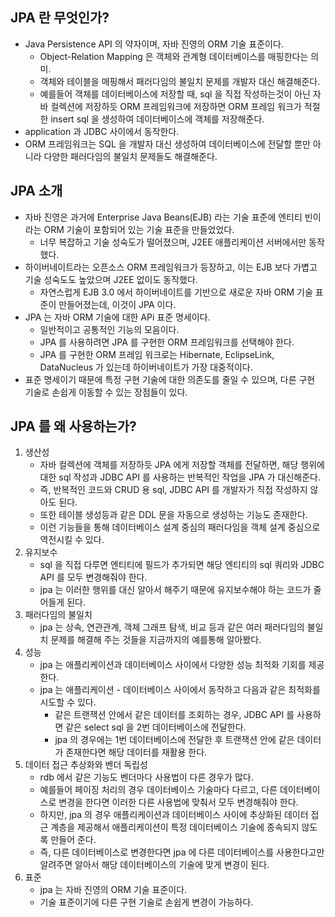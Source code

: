 ## JPA 란 무엇인가?

* Java Persistence API 의 약자이며, 자바 진영의 ORM 기술 표준이다.
    * Object-Relation Mapping 은 객체와 관계형 데이터베이스를 매핑한다는 의미.
    * 객체와 테이블을 매핑해서 패러다임의 불일치 문제를 개발자 대신 해결해준다.
    * 예를들어 객체를 데이터베이스에 저장할 때, sql 을 직접 작성하는것이 아닌 자바 컬렉션에 저장하듯 ORM 프레임워크에 저장하면 ORM 프레임 워크가 적절한 insert sql 을 생성하여 데이터베이스에 객체를 저장해준다.
* application 과 JDBC 사이에서 동작한다.
* ORM 프레임워크는 SQL 을 개발자 대신 생성하여 데이터베이스에 전달할 뿐만 아니라 다양한 패러다임의 불일치 문제들도 해결해준다.

## JPA 소개

* 자바 진영은 과거에 Enterprise Java Beans(EJB) 라는 기술 표준에 엔티티 빈이라는 ORM 기술이 포함되어 있는 기술 표준을 만들었었다.
    * 너무 복잡하고 기술 성숙도가 떨어졌으며, J2EE 애플리케이션 서버에서만 동작했다.
* 하이버네이트라는 오픈소스 ORM 프레임워크가 등장하고, 이는 EJB 보다 가볍고 기술 성숙도도 높았으며 J2EE 없이도 동작했다.
    * 자연스럽게 EJB 3.0 에서 하이버네이트를 기반으로 새로운 자바 ORM 기술 표준이 만들어졌는데, 이것이 JPA 이다.
* JPA 는 자바 ORM 기술에 대한 APi 표준 명세이다.
    * 일반적이고 공통적인 기능의 모음이다.
    * JPA 를 사용하려면 JPA 를 구현한 ORM 프레임워크를 선택해야 한다.
    * JPA 를 구현한 ORM 프레임 워크로는 Hibernate, EclipseLink, DataNucleus 가 있는데 하이버네이트가 가장 대중적이다.
* 표준 명세이기 때문에 특정 구현 기술에 대한 의존도를 줄일 수 있으며, 다른 구현 기술로 손쉽게 이동할 수 있는 장점들이 있다.

## JPA 를 왜 사용하는가?

1. 생산성
    * 자바 컬렉션에 객체를 저장하듯 JPA 에게 저장할 객체를 전달하면, 해당 행위에 대한 sql 작성과 JDBC API 를 사용하는 반복적인 작업을 JPA 가 대신해준다.
    * 즉, 반복적인 코드와 CRUD 용 sql, JDBC API 를 개발자가 직접 작성하지 않아도 된다.
    * 또한 테이블 생성등과 같은 DDL 문을 자동으로 생성하는 기능도 존재한다.
    * 이런 기능들을 통해 데이터베이스 설계 중심의 패러다임을 객체 설계 중심으로 역전시킬 수 있다.
2. 유지보수
    * sql 을 직접 다루면 엔티티에 필드가 추가되면 해당 엔티티의 sql 쿼리와 JDBC API 를 모두 변경해줘야 한다.
    * jpa 는 이러한 행위를 대신 알아서 해주기 때문에 유지보수해야 하는 코드가 줄어들게 된다.
3. 패러다임의 불일치
    * jpa 는 상속, 연관관계, 객체 그래프 탐색, 비교 등과 같은 여러 패러다임의 불일치 문제를 해결해 주는 것들을 지금까지의 예를통해 알아봤다.
4. 성능
    * jpa 는 애플리케이션과 데이터베이스 사이에서 다양한 성능 최적화 기회를 제공한다.
    * jpa 는 애플리케이션 - 데이터베이스 사이에서 동작하고 다음과 같은 최적화를 시도할 수 있다.
        * 같은 트랜잭션 안에서 같은 데이터를 조회하는 경우, JDBC API 를 사용하면 같은 select sql 을 2번 데이터베이스에 전달한다.
        * jpa 의 경우에는 1번 데이터베이스에 전달한 후 트랜잭션 안에 같은 데이터가 존재한다면 해당 데이터를 재활용 한다.
5. 데이터 접근 추상화와 벤더 독립성
    * rdb 에서 같은 기능도 벤더마다 사용법이 다른 경우가 많다.
    * 예를들어 페이징 처리의 경우 데이터베이스 기술마다 다르고, 다른 데이터베이스로 변경을 한다면 이러한 다른 사용법에 맞춰서 모두 변경해줘야 한다.
    * 하지만, jpa 의 경우 애플리케이션과 데이터베이스 사이에 추상화된 데이터 접근 계층을 제공해서 애플리케이션이 특정 데이터베이스 기술에 종속되지 않도록 만들어 준다.
    * 즉, 다른 데이터베이스로 변경한다면 jpa 에 다른 데이터베이스를 사용한다고만 알려주면 알아서 해당 데이터베이스의 기술에 맞게 변경이 된다.
6. 표준
    * jpa 는 자바 진영의 ORM 기술 표준이다.
    * 기술 표준이기에 다른 구현 기술로 손쉽게 변경이 가능하다.

